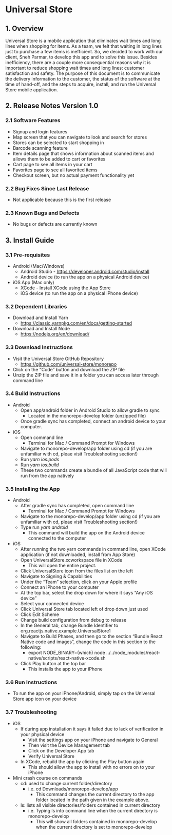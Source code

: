 # Universal Store

## 1. Overview
Universal Store is a mobile application that eliminates wait times and long lines when shopping for items. As a team, we felt that waiting in long lines just to purchase a few items is inefficient. So, we decided to work with our client, Sneh Parmar, to develop this app and to solve this issue. Besides inefficiency, there are a couple more consequential reasons why it is important to reduce shopping wait times and long lines: customer satisfaction and safety. The purpose of this document is to communicate the delivery information to the customer, the status of the software at the time of hand-off, and the steps to acquire, install, and run the Universal Store mobile application.

## 2. Release Notes Version 1.0

### 2.1 Software Features
-   Signup and login features
-   Map screen that you can navigate to look and search for stores
-   Stores can be selected to start shopping in
-   Barcode scanning feature
-   Item details page that shows information about scanned items and  allows them to be added to cart or favorites
-   Cart page to see all items in your cart
-   Favorites page to see all favorited items
-   Checkout screen, but no actual payment functionality yet

### 2.2 Bug Fixes Since Last Release
-   Not applicable because this is the first release

### 2.3 Known Bugs and Defects
-   No bugs or defects are currently known

## 3. Install Guide

### 3.1 Pre-requisites
-   Android (Mac/Windows) 
    -   Android Studio - https://developer.android.com/studio/install
    -   Android device (to run the app on a physical Android device)
-   iOS App (Mac only)
    -   XCode - Install XCode using the App Store
    -   iOS device (to run the app on a physical iPhone device)

### 3.2 Dependent Libraries
-   Download and Install Yarn
    -   https://classic.yarnpkg.com/en/docs/getting-started
-   Download and Install Node
    -   https://nodejs.org/en/download/

### 3.3 Download Instructions
-   Visit the Universal Store GitHub Repository
    -   https://github.com/universal-store/monorepo
-   Click on the “Code” button and download the ZIP file
-   Unzip the ZIP file and save it in a folder you can access later through command line

### 3.4 Build Instructions
-   Android
    -   Open app/android folder in Android Studio to allow gradle to sync
        -   Located in the monorepo-develop folder (unzipped file)
    -   Once gradle sync has completed, connect an android device to your computer.
-   iOS
    -   Open command line
        -   Terminal for Mac / Command Prompt for Windows
    -   Navigate to monorepo-develop/app folder using cd (if you are unfamiliar with cd, pleae visit Troubleshooting section!)
    -   Run *yarn ios:pods*
    -   Run *yarn ios:build*
    -   These two commands create a bundle of all JavaScript code that will run from the app natively

### 3.5 Installing the App
-   Android
    -   After gradle sync has completed, open command line 
        -   Terminal for Mac / Command Prompt for Windows
    -   Navigate to the monorepo-develop/app folder using cd (if you are unfamiliar with cd, pleae visit Troubleshooting section!)
    -   Type run *yarn android*
        -   This command will build the app on the Android device connected to the computer
-   iOS
    -   After running the two yarn commands in command line, open XCode application (if not downloaded, install from App Store)
    -   Open UniversalStore.xcworkspace file in XCode
        -   This will open the entire project.
    -   Click UniversalStore icon from the files list on the left
    -   Navigate to Signing & Capabilities
    -   Under the “Team” selection, click on your Apple profile
    -   Connect an iPhone to your computer
    -   At the top bar, select the drop down for where it says “Any iOS device”
    -   Select your connected device 
    -   Click Universal Store tab located left of drop down just used
    -   Click Edit Scheme
    -   Change build configuration from debug to release
    -   In the General tab, change Bundle Identifier to org.reactjs.native.example.UniversalStore1
    -   Navigate to Build Phases, and then go to the section “Bundle React Native code and images”, change the code in this section to the following:
        -   export NODE_BINARY=(which) node ../../node_modules/react-native/scripts/react-native-xcode.sh  
    -   Click Play button at the top bar 
        -   This installs the app to your iPhone

### 3.6 Run Instructions
-   To run the app on your iPhone/Android, simply tap on the Universal Store app icon on your device

### 3.7 Troubleshooting
-   iOS
    -   If during app installation it says it failed due to lack of verification in your physical device
        -   Visit the settings app on your iPhone and navigate to General
        -   Then visit the Device Management tab
        -   Click on the Developer App tab
        -   Verify Universal Store
    -   In XCode, rebuild the app by clicking the Play button again
        -   This should allow the app to install with no errors on to your iPhone 
- Mini crash course on commands
    -   cd: used to change current folder/directory
        - i.e. cd Downloads/monorepo-develop/app	
          - This command changes the current directory to the app folder located in the path given in the example above.
    -   ls: lists all visible directories/folders contained in current directory
        - i.e. Typing ls into command line when the current directory is monorepo-develop 
          - This will show all folders contained in monorepo-develop when the current directory is set to monorepo-develop


